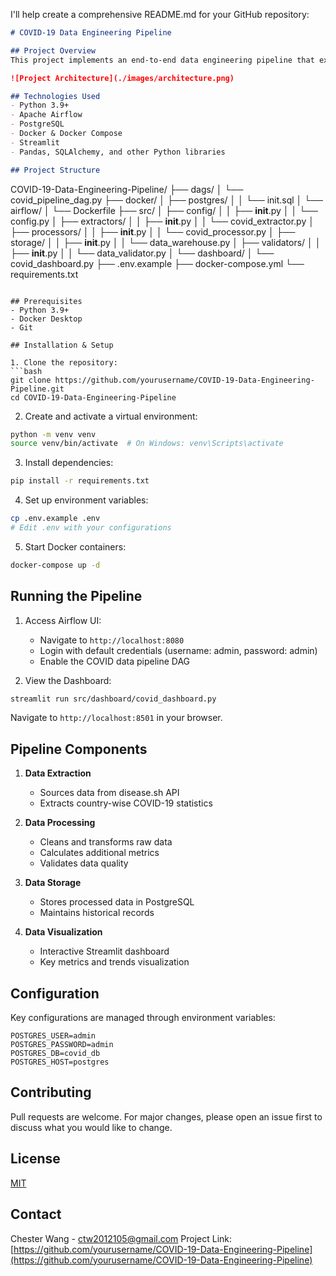 I'll help create a comprehensive README.md for your GitHub repository:

```markdown
# COVID-19 Data Engineering Pipeline

## Project Overview
This project implements an end-to-end data engineering pipeline that extracts COVID-19 data from the disease.sh API, processes it, stores it in PostgreSQL, and visualizes it using Streamlit. The entire pipeline is orchestrated using Apache Airflow and containerized with Docker.

![Project Architecture](./images/architecture.png)

## Technologies Used
- Python 3.9+
- Apache Airflow
- PostgreSQL
- Docker & Docker Compose
- Streamlit
- Pandas, SQLAlchemy, and other Python libraries

## Project Structure
```
COVID-19-Data-Engineering-Pipeline/
├── dags/
│   └── covid_pipeline_dag.py
├── docker/
│   ├── postgres/
│   │   └── init.sql
│   └── airflow/
│       └── Dockerfile
├── src/
│   ├── config/
│   │   ├── __init__.py
│   │   └── config.py
│   ├── extractors/
│   │   ├── __init__.py
│   │   └── covid_extractor.py
│   ├── processors/
│   │   ├── __init__.py
│   │   └── covid_processor.py
│   ├── storage/
│   │   ├── __init__.py
│   │   └── data_warehouse.py
│   ├── validators/
│   │   ├── __init__.py
│   │   └── data_validator.py
│   └── dashboard/
│       └── covid_dashboard.py
├── .env.example
├── docker-compose.yml
└── requirements.txt
```

## Prerequisites
- Python 3.9+
- Docker Desktop
- Git

## Installation & Setup

1. Clone the repository:
```bash
git clone https://github.com/yourusername/COVID-19-Data-Engineering-Pipeline.git
cd COVID-19-Data-Engineering-Pipeline
```

2. Create and activate a virtual environment:
```bash
python -m venv venv
source venv/bin/activate  # On Windows: venv\Scripts\activate
```

3. Install dependencies:
```bash
pip install -r requirements.txt
```

4. Set up environment variables:
```bash
cp .env.example .env
# Edit .env with your configurations
```

5. Start Docker containers:
```bash
docker-compose up -d
```

## Running the Pipeline

1. Access Airflow UI:
   - Navigate to `http://localhost:8080`
   - Login with default credentials (username: admin, password: admin)
   - Enable the COVID data pipeline DAG

2. View the Dashboard:
```bash
streamlit run src/dashboard/covid_dashboard.py
```
Navigate to `http://localhost:8501` in your browser.

## Pipeline Components

1. **Data Extraction**
   - Sources data from disease.sh API
   - Extracts country-wise COVID-19 statistics

2. **Data Processing**
   - Cleans and transforms raw data
   - Calculates additional metrics
   - Validates data quality

3. **Data Storage**
   - Stores processed data in PostgreSQL
   - Maintains historical records

4. **Data Visualization**
   - Interactive Streamlit dashboard
   - Key metrics and trends visualization

## Configuration

Key configurations are managed through environment variables:
```
POSTGRES_USER=admin
POSTGRES_PASSWORD=admin
POSTGRES_DB=covid_db
POSTGRES_HOST=postgres
```

## Contributing
Pull requests are welcome. For major changes, please open an issue first to discuss what you would like to change.

## License
[MIT](https://choosealicense.com/licenses/mit/)

## Contact
Chester Wang - ctw2012105@gmail.com
Project Link: [https://github.com/yourusername/COVID-19-Data-Engineering-Pipeline](https://github.com/yourusername/COVID-19-Data-Engineering-Pipeline)
```


